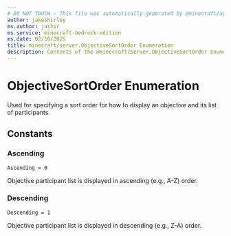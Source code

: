 ```yaml
---
# DO NOT TOUCH — This file was automatically generated by @minecraft/api-docs-generator, to report problems file an issue at https://github.com/Mojang/minecraft-scripting-libraries
author: jakeshirley
ms.author: jashir
ms.service: minecraft-bedrock-edition
ms.date: 02/10/2025
title: minecraft/server.ObjectiveSortOrder Enumeration
description: Contents of the @minecraft/server.ObjectiveSortOrder enumeration.
---
```

# ObjectiveSortOrder Enumeration

Used for specifying a sort order for how to display an objective and its list of participants.

## Constants
### **Ascending**
`Ascending = 0`

Objective participant list is displayed in ascending (e.g., A-Z) order.
### **Descending**
`Descending = 1`

Objective participant list is displayed in descending (e.g., Z-A) order.
